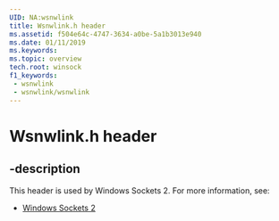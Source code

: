 ```yaml
---
UID: NA:wsnwlink
title: Wsnwlink.h header
ms.assetid: f504e64c-4747-3634-a0be-5a1b3013e940
ms.date: 01/11/2019
ms.keywords: 
ms.topic: overview
tech.root: winsock
f1_keywords:
 - wsnwlink
 - wsnwlink/wsnwlink
---
```


# Wsnwlink.h header


## -description

This header is used by Windows Sockets 2. For more information, see:

- [Windows Sockets 2](../_winsock/index.md)

